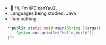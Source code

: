 - 👋 Hi, I’m @CieanYau2.
- Languages being studied: Java
- I'am nothing
```Java
  **public static void main(String []args){
      System.out.println("Hello,World");
  }**
```
